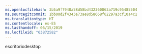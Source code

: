 ```yaml
---
ms.openlocfilehash: 3b5a9f7948a58d58bd432360863a719c95485504
ms.sourcegitcommit: 1bb00d2f4343e73ae8d58668f02297a3cf10a4c1
ms.translationtype: HT
ms.contentlocale: es-ES
ms.lasthandoff: 06/15/2019
ms.locfileid: "63872582"
---
```

<span data-ttu-id="f446a-101">escritorio</span><span class="sxs-lookup"><span data-stu-id="f446a-101">desktop</span></span>